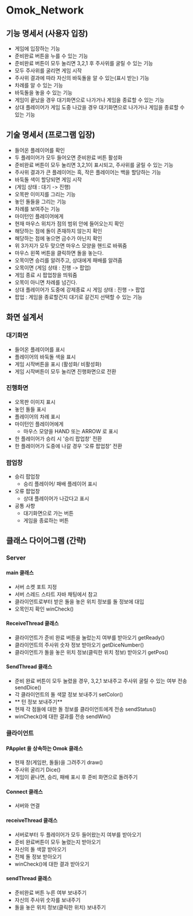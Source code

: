 # Omok_Network
## 기능 명세서 (사용자 입장)
* 게임에 입장하는 기능
* 준비완료 버튼을 누를 수 있는 기능
* 준비완료 버튼이 모두 눌리면 3,2,1 후 주사위를 굴릴 수 있는 기능
* 모두 주사위를 굴리면 게임 시작
* 주사위 결과에 따라 자신의 바둑돌을 알 수 있는(표시 받는) 기능
* 차례를 알 수 있는 기능
* 바둑돌을 놓을 수 있는 기능
* 게임이 끝났을 경우 대기화면으로 나가거나 게임을 종료할 수 있는 기능
* 상대 플레이어가 게임 도중 나갔을 경우 대기화면으로 나가거나 게임을 종료할 수 있는 기능

## 기술 명세서 (프로그램 입장)
* 들어온 플레이어를 확인
* 두 플레이어가 모두 들어오면 준비완료 버튼 활성화
* 준비완료 버튼이 모두 눌리면 3,2,1이 표시되고, 주사위를 굴릴 수 있는 기능
* 주사위 결과가 큰 플레이어는 흑, 작은 플레이어는 백을 할당하는 기능
* 바둑돌 색이 할당되면 게임 시작
* (게임 상태 : 대기 -> 진행)
* 오목판 이미지를 그리는 기능
* 놓인 돌들을 그리는 기능
* 차례를 보여주는 기능
* 마이턴인 플레이어에게
* 현재 마우스 위치가 점의 범위 안에 들어오는지 확인
* 해당하는 점에 돌이 존재하지 않는지 확인
* 해당하는 점에 놓으면 금수가 아닌지 확인
* 위 3가지가 모두 맞으면 마우스 모양을 핸드로 바꿔줌
* 마우스 왼쪽 버튼을 클릭하면 돌을 놓는다.
* 오목이면 승리를 알려주고, 상대에게 패배를 알려줌
* 오목이면 (게임 상태 : 진행 -> 팝업)
* 게임 종료 시 팝업창을 띄워줌
* 오목이 아니면 차례를 넘긴다.
* 상대 플레이어가 도중에 강제종료 시 게임 상태 : 진행 -> 팝업
* 팝업 : 게임을 종료할건지 대기로 갈건지 선택할 수 있는 기능

## 화면 설계서
### 대기화면
* 들어온 플레이어를 표시
* 플레이어의 바둑돌 색을 표시
* 게임 시작버튼을 표시 (활성화/ 비활성화)
* 게임 시작버튼이 모두 눌리면 진행화면으로 전환

### 진행화면
* 오목판 이미지 표시
* 놓인 돌들 표시
* 플레이어의 차례 표시
* 마이턴인 플레이어에게
	* 마우스 모양을 HAND 또는 ARROW 로 표시
* 한 플레이어가 승리 시 '승리 팝업창' 전환
* 한 플레이어가 도중에 나갈 경우 '오류 팝업창' 전환

### 팝업창
* 승리 팝업창
	* 승리 플레이어/ 패배 플레이어 표시
* 오류 팝업창
	* 상대 플레이어가 나갔다고 표시
* 공통 사항
	* 대기화면으로 가는 버튼
	* 게임을 종료하는 버튼

## 클래스 다이어그램 (간략)
### Server
#### main 클래스
* 서버 소켓 포트 지정
* 서버 스레드 스타트  자바 채팅에서 참고
* 클라이언트로부터 받은 돌을 놓은 위치 정보를 돌 정보에 대입
* 오목인지 확인 winCheck()

#### ReceiveThread 클래스
* 클라이언트가 준비 완료 버튼을 눌렀는지 여부를 받아오기 getReady()
* 클라이언트의 주사위 숫자 정보 받아오기 getDiceNumber()
* 클라이언트가 돌을 놓은 위치 정보(클릭한 위치 정보) 받아오기 getPos()

#### SendThread 클래스
* 준비 완료 버튼이 모두 눌렸을 경우, 3,2,1 보내주고 주사위 굴릴 수 있는 여부 전송 sendDice()
* 각 클라이언트의 돌 색깔 정보 보내주기  setColor()
* ** 턴 정보 보내주기**
* 현재 각 점들에 대한 돌 정보를 클라이언트에게 전송 sendStatus()
* winCheck()에 대한 결과를 전송 sendWin()

### 클라이언트
#### PApplet 을 상속하는 Omok 클래스
* 현재 창(게임판, 돌들)을 그려주기 draw()
* 주사위 굴리기 Dice()
* 게임이 끝나면, 승리, 패배 표시 후 준비 화면으로 돌려주기

#### Connect 클래스
* 서버와 연결

#### receiveThread 클래스
* 서버로부터 두 플레이어가 모두 들어왔는지 여부를 받아오기
* 준비 완료버튼이 모두 눌렸는지 받아오기
* 자신의 돌 색깔 받아오기
* 전체 돌 정보 받아오기
* winCheck()에 대한 결과 받아오기 

#### sendThread 클래스
* 준비완료 버튼 누른 여부 보내주기
* 자신의 주사위 숫자를 보내주기
* 돌을 놓은 위치 정보(클릭한 위치) 보내주기